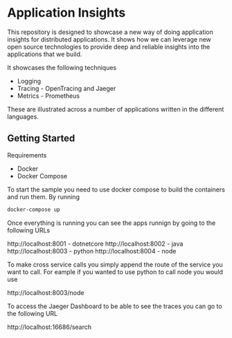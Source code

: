 # Application Insights

This repository is designed to showcase a new way of doing application insights for distributed applications. It shows how we can leverage new open source technologies to provide deep and reliable insights into the applications that we build.

It showcases the following techniques

* Logging
* Tracing - OpenTracing and Jaeger
* Metrics - Prometheus

These are illustrated across a number of applications written in the different languages.

## Getting Started

Requirements

* Docker
* Docker Compose

To start the sample you need to use docker compose to build the containers and run them. By running

``` bash
docker-compose up
```

Once everything is running you can see the apps runnign by going to the following URLs

http://localhost:8001 - dotnetcore
http://localhost:8002 - java
http://localhost:8003 - python
http://localhost:8004 - node

To make cross service calls you simply append the route of the service you want to call. For eample if you wanted to use python to call node you would use

http://localhost:8003/node

To access the Jaeger Dashboard to be able to see the traces you can go to the following URL

http://localhost:16686/search
